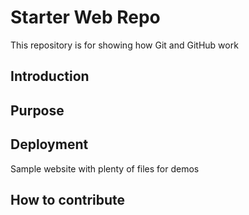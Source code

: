 # Starter Web Repo

This repository is for showing how Git and GitHub work
## Introduction



## Purpose


## Deployment

Sample website with plenty of files for demos
## How to contribute

